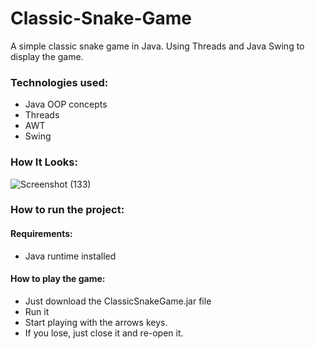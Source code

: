 # Classic-Snake-Game
A simple classic snake game in Java. Using Threads and Java Swing to display the game.

### Technologies used: 
* Java OOP concepts
* Threads
* AWT 
* Swing

### How It Looks:

![Screenshot (133)](https://user-images.githubusercontent.com/92323695/137641015-6a7b3b4d-e7b1-43da-bbd0-8f5938d3ca69.png)

### How to run the project:

#### Requirements:
* Java runtime installed

#### How to play the game:

* Just download the ClassicSnakeGame.jar file
* Run it 
* Start playing with the arrows keys. 
* If you lose, just close it and re-open it.

